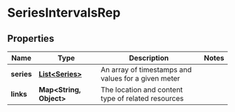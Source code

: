 

# SeriesIntervalsRep


## Properties

| Name | Type | Description | Notes |
|------------ | ------------- | ------------- | -------------|
|**series** | [**List&lt;Series&gt;**](Series.md) | An array of timestamps and values for a given meter |  |
|**links** | **Map&lt;String, Object&gt;** | The location and content type of related resources |  |




